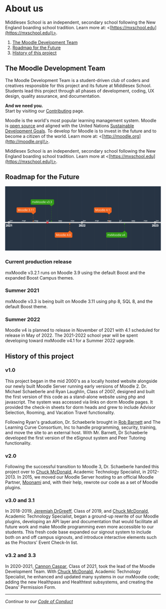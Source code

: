 # About us
Middlesex School is an independent, secondary school following the New England boarding school tradition. Learn more at: \<[https://mxschool.edu](https://mxschool.edu)\>.

1. [The Moodle Development Team](#team)
2. [Roadmap for the Future](#map)
3. [History of this project](#history)

<a name="team"></a>
## The Moodle Development Team
The Moodle Development Team is a student-driven club of coders and creatives responsible for this project and its future at Middlesex School. Students lead this project through all phases of development, coding, UX design, quality assurance, and documentation.

**And we need you.** \
Start by visiting our [Contributing](/docs/CONTRIBUTING.md) page.

Moodle is the world's most popular learning management system. Moodle is [open source](https://en.wikipedia.org/wiki/Open_source) and aligned with the United Nations [Sustainable Development Goals](https://www.un.org/sustainabledevelopment/). To develop for Moodle is to invest in the future and to become a citizen of the world. Learn more at: \<[http://moodle.org](http://moodle.org)\>.

Middlesex School is an independent, secondary school following the New England boarding school tradition. Learn more at \<[https://mxschool.edu](https://mxschool.edu)\>.

<a name="map"></a>
## Roadmap for the Future
![Road Map for mxMoodle](/assets/roadmap.png)

### Current production release
mxMoodle v3.2.1 runs on Moodle 3.9 using the default Boost and the expanded Boost Campus themes.

### Summer 2021
mxMoodle v3.3 is being built on Moodle 3.11 using php 8, SQL 8, and the default Boost theme.

### Summer 2022
Moodle v4 is planned to release in November of 2021 with 4.1 scheduled for release in May of 2022.
The 2021-2022 school year will be spent developing toward mxMoodle v4.1 for a Summer 2022 upgrade.

<a name="history"></a>
## History of this project
### v1.0
This project began in the mid 2000's as a locally hosted website alongside our newly built Moodle Server running early versions of Moodle 2. Dr. Michael Schaeberle and Ryan Laughlin, Class of 2007, designed and built the first version of this code as a stand-alone website using php and javascript. The system was accessed via links on dorm Moodle pages. It provided the check-in sheets for dorm heads and grew to include Advisor Selection, Rooming, and Vacation Travel functionality.

Following Ryan's graduation, Dr. Schaeberle brought in [Rob Barnett](https://www.linkedin.com/in/rob-barnett-81b7638/) and The Learning Curve Consortium, Inc to handle programming, security, training, and move the site to an external host. With Mr. Barnett, Dr Schaeberle developed the first version of the eSignout system and Peer Tutoring functionality.

### v2.0
Following the successful transition to Moodle 3, Dr. Schaeberle handed this project over to [Chuck McDonald](https://github.com/MXchuck), Academic Technology Specialist, in 2012-2013. In 2015, we moved our Moodle Server hosting to an official Moodle Partner, [Moonami](https://www.moonami.com) and, with their help, rewrote our code as a set of Moodle plugins.

### v3.0 and 3.1
In 2018-2019, [Jeremiah DrGreeff](https://github.com/jrdegreeff), Class of 2019, and [Chuck McDonald](https://github.com/MXchuck), Academic Technology Specialist, began a ground-up rewrite of our Moodle plugins, developing an API layer and documentation that would facilitate all future work and make Moodle programming even more accessible to our students. This fresh code base expanded our signout system to include both on and off campus signouts, and introduce interactive elements such as the Proctors' Event Check-In list.

### v3.2 and 3.3
In 2020-2021, [Cannon Caspar](https://github.com/Cannon544), Class of 2021, took the lead of the Moodle Development Team. With [Chuck McDonald](https://github.com/MXchuck), Academic Technology Specialist, he enhanced and updated many systems in our mxMoodle code; adding the new Healthpass and Healthtest subsystems, and creating the Deans' Permission Form.

-----
*Continue to our [Code of Conduct](/docs/CODE_OF_CONDUCT.md)*
